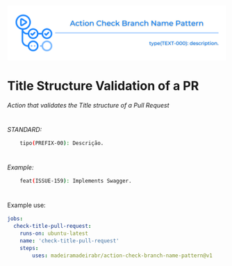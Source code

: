 ![img](https://github.com/madeiramadeirabr/action-check-branch-name-pattern/blob/production/img/action-check-branch-name-pattern.svg)

# Title Structure Validation of a PR
_Action that validates the Title structure of a Pull Request_

#
*STANDARD:*
```bash
    tipo(PREFIX-00): Descrição.
```

#

_*Example:*_
```bash
    feat(ISSUE-159): Implements Swagger.
```

#
Example use:
```yml
jobs:
  check-title-pull-request:
    runs-on: ubuntu-latest
    name: 'check-title-pull-request'
    steps:      
        uses: madeiramadeirabr/action-check-branch-name-pattern@v1
```